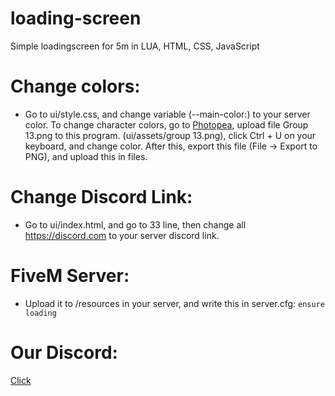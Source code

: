 # loading-screen
Simple loadingscreen for 5m in LUA, HTML, CSS, JavaScript

# Change colors:
 - Go to ui/style.css, and change variable (--main-color:) to your server color. To change character colors, go to [Photopea](https://photopea), upload file Group 13.png to this program. (ui/assets/group 13.png), click Ctrl + U on your keyboard, and change color. After this, export this file (File -> Export to PNG), and upload this in files.
# Change Discord Link:
 - Go to ui/index.html, and go to 33 line, then change all https://discord.com to your server discord link.
# FiveM Server:
 - Upload it to /resources in your server, and write this in server.cfg:
```ensure loading```
# Our Discord:
[Click](https://discord.gg/BnWM94EjaF)
